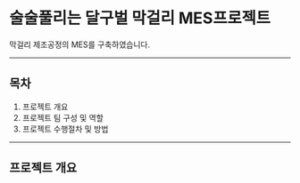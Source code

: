 # 술술풀리는 달구벌 막걸리 MES프로젝트
막걸리 제조공정의 MES를 구축하였습니다.
***
## 목차
1. 프로젝트 개요
2. 프로젝트 팀 구성 및 역할
3. 프로젝트 수행절차 및 방법
***
 ## 프로젝트 개요
 
